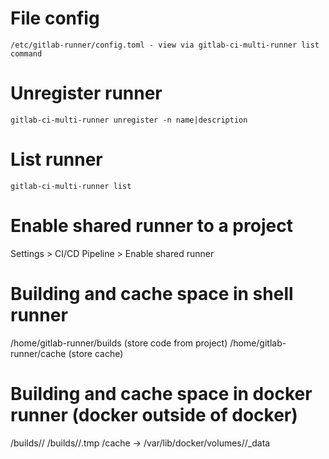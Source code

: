 # File config
```
/etc/gitlab-runner/config.toml - view via gitlab-ci-multi-runner list command
```
# Unregister runner
```
gitlab-ci-multi-runner unregister -n name|description
```

# List runner
```
gitlab-ci-multi-runner list
```

# Enable shared runner to a project
Settings > CI/CD Pipeline > Enable shared runner

# Building and cache space in shell runner
/home/gitlab-runner/builds (store code from project)
/home/gitlab-runner/cache (store cache)

# Building and cache space in docker runner (docker outside of docker)
/builds/<group>/<project-name>
/builds/<group>/<project-name>.tmp
/cache -> /var/lib/docker/volumes/<volid>/_data
